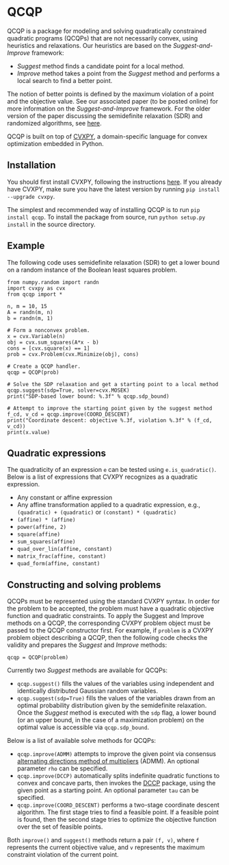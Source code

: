 QCQP
====

QCQP is a package for modeling and solving quadratically constrained quadratic programs (QCQPs) that are not necessarily convex, using heuristics and relaxations.
Our heuristics are based on the *Suggest-and-Improve* framework:

* *Suggest* method finds a candidate point for a local method.
* *Improve* method takes a point from the *Suggest* method and performs a local search to find a better point.

The notion of better points is defined by the maximum violation of a point and the objective value.
See our associated paper (to be posted online) for more information on the *Suggest-and-Improve* framework.
For the older version of the paper discussing the semidefinite relaxation (SDR) and randomized algorithms, see [here](http://stanford.edu/class/ee364b/lectures/relaxations.pdf).

QCQP is built on top of [CVXPY](http://www.cvxpy.org/), a domain-specific language for convex optimization embedded in Python.

Installation
------------
You should first install CVXPY, following the instructions [here](http://www.cvxpy.org/). If you already have CVXPY, make sure you have the latest version by running ``pip install --upgrade cvxpy``.

The simplest and recommended way of installing QCQP is to run ``pip install qcqp``.
To install the package from source, run ``python setup.py install`` in the source directory.

Example
-------
The following code uses semidefinite relaxation (SDR) to get a lower bound on a random instance of the Boolean least squares problem.
```
from numpy.random import randn
import cvxpy as cvx
from qcqp import *

n, m = 10, 15
A = randn(m, n)
b = randn(m, 1)

# Form a nonconvex problem.
x = cvx.Variable(n)
obj = cvx.sum_squares(A*x - b)
cons = [cvx.square(x) == 1]
prob = cvx.Problem(cvx.Minimize(obj), cons)

# Create a QCQP handler.
qcqp = QCQP(prob)

# Solve the SDP relaxation and get a starting point to a local method
qcqp.suggest(sdp=True, solver=cvx.MOSEK)
print("SDP-based lower bound: %.3f" % qcqp.sdp_bound)

# Attempt to improve the starting point given by the suggest method
f_cd, v_cd = qcqp.improve(COORD_DESCENT)
print("Coordinate descent: objective %.3f, violation %.3f" % (f_cd, v_cd))
print(x.value)
```

Quadratic expressions
---------------------
The quadraticity of an expression ``e`` can be tested using ``e.is_quadratic()``. Below is a list of expressions that CVXPY recognizes as a quadratic expression.
* Any constant or affine expression
* Any affine transformation applied to a quadratic expression, e.g., ``(quadratic) + (quadratic)`` or ``(constant) * (quadratic)``
* ``(affine) * (affine)``
* ``power(affine, 2)``
* ``square(affine)``
* ``sum_squares(affine)``
* ``quad_over_lin(affine, constant)``
* ``matrix_frac(affine, constant)``
* ``quad_form(affine, constant)``

Constructing and solving problems
---------------------------------
QCQPs must be represented using the standard CVXPY syntax.
In order for the problem to be accepted, the problem must have a quadratic objective function and quadratic constraints.
To apply the Suggest and Improve methods on a QCQP, the corresponding CVXPY problem object must be passed to the QCQP constructor first. For example, if ``problem`` is a CVXPY problem object describing a QCQP, then the following code checks the validity and prepares the *Suggest* and *Improve* methods:
```
qcqp = QCQP(problem)
```

Currently two *Suggest* methods are available for QCQPs:

* ``qcqp.suggest()`` fills the values of the variables using independent and identically distributed Gaussian random variables.
* ``qcqp.suggest(sdp=True)`` fills the values of the variables drawn from an optimal probability distribution given by the semidefinite relaxation. Once the *Suggest* method is executed with the ``sdp`` flag, a lower bound (or an upper bound, in the case of a maximization problem) on the optimal value is accessible via ``qcqp.sdp_bound``.

Below is a list of available solve methods for QCQPs:

* ``qcqp.improve(ADMM)`` attempts to improve the given point via consensus [alternating directions method of multipliers](http://stanford.edu/~boyd/admm.html) (ADMM). An optional parameter ``rho`` can be specified.
* ``qcqp.improve(DCCP)`` automatically splits indefinite quadratic functions to convex and concave parts, then invokes the [DCCP](https://github.com/cvxgrp/dccp) package, using the given point as a starting point. An optional parameter ``tau`` can be specified.
* ``qcqp.improve(COORD_DESCENT)`` performs a two-stage coordinate descent algorithm. The first stage tries to find a feasible point. If a feasible point is found, then the second stage tries to optimize the objective function over the set of feasible points.

Both ``improve()`` and ``suggest()`` methods return a pair ``(f, v)``, where ``f`` represents the current objective value, and ``v`` represents the maximum constraint violation of the current point.
